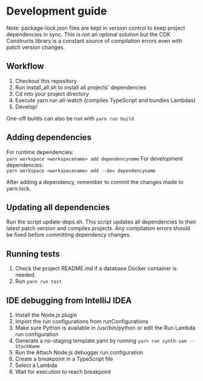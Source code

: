 # Development guide

Note: package-lock.json files are kept in version control to keep project dependencies in sync.
This is not an optimal solution but the CDK Constructs library is a constant source of compilation errors even with patch version changes. 

## Workflow
1. Checkout this repository.
2. Run install_all.sh to install all projects' dependencies
3. Cd into your project directory
4. Execute yarn run all-watch (compiles TypeScript and bundles Lambdas)
5. Develop!

One-off builds can also be run with ```yarn run build```

## Adding dependencies
For runtime dependencies:  
```yarn workspace <workspacename> add dependencyname```
For development dependencies:  
```yarn workspace <workspacename> add --dev dependencyname```

After adding a dependency, remember to commit the changes made to yarn.lock.

## Updating all dependencies
Run the script update-deps.sh. This script updates all dependencies to their latest patch version and compiles projects.
Any compilation errors should be fixed before committing dependency changes. 

## Running tests
1. Check the project README.md if a database Docker container is needed.
2. Run ```yarn run test```

## IDE debugging from IntelliJ IDEA
1. Install the Node.js plugin
2. Import the run configurations from runConfigurations
3. Make sure Python is available in /usr/bin/python or edit the Run Lambda run configuration
4. Generate a no-staging template.yaml by running `yarn run synth-sam -- StackName`
5. Run the Attach Node.js debugger run configuration
6. Create a breakpoint in a TypeScript file
7. Select a Lambda
8. Wait for execution to reach breakpoint
